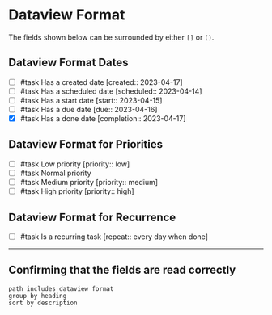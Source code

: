 # Dataview Format

The fields shown below can be surrounded by either `[]` or `()`.

## Dataview Format Dates

- [ ] #task Has a created date [created:: 2023-04-17]
- [ ] #task Has a scheduled date [scheduled:: 2023-04-14]
- [ ] #task Has a start date [start:: 2023-04-15]
- [ ] #task Has a due date [due:: 2023-04-16]
- [x] #task Has a done date [completion:: 2023-04-17]

## Dataview Format for Priorities

- [ ] #task Low priority [priority:: low]
- [ ] #task Normal priority
- [ ] #task Medium priority [priority:: medium]
- [ ] #task High priority [priority:: high]

## Dataview Format for Recurrence

- [ ] #task Is a recurring task [repeat:: every day when done]

---

## Confirming that the fields are read correctly

```tasks
path includes dataview format
group by heading
sort by description
```
